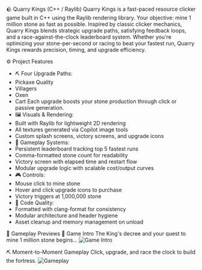🪨 Quarry Kings (C++ / Raylib)
Quarry Kings is a fast-paced resource clicker game built in C++ using the Raylib rendering library. Your objective: mine 1 million stone as fast as possible. Inspired by classic clicker mechanics, Quarry Kings blends strategic upgrade paths, satisfying feedback loops, and a race-against-the-clock leaderboard system.
Whether you're optimizing your stone-per-second or racing to beat your fastest run, Quarry Kings rewards precision, timing, and upgrade efficiency.

⚙️ Project Features
- ⛏️ Four Upgrade Paths:
- Pickaxe Quality
- Villagers
- Oxen
- Cart
Each upgrade boosts your stone production through click or passive generation.
- 🖼️ Visuals & Rendering:
- Built with Raylib for lightweight 2D rendering
- All textures generated via Copilot image tools
- Custom splash screens, victory screens, and upgrade icons
- 🧠 Gameplay Systems:
- Persistent leaderboard tracking top 5 fastest runs
- Comma-formatted stone count for readability
- Victory screen with elapsed time and restart flow
- Modular upgrade logic with scalable cost/output curves
- 🎮 Controls:
- Mouse click to mine stone
- Hover and click upgrade icons to purchase
- Victory triggers at 1,000,000 stone
- 🧹 Code Quality:
- Formatted with clang-format for consistency
- Modular architecture and header hygiene
- Asset cleanup and memory management on unload

🎥 Gameplay Previews
🏰 Game Intro
The King's decree and your quest to mine 1 million stone begins...
![Game Intro](https://github.com/naima59/Quarry_Kings/tree/main/demo/Quarry_Kings_Intro.gif?raw=true)

⛏️ Moment-to-Moment Gameplay
Click, upgrade, and race the clock to build the fortress.
![Gameplay](https://github.com/naima59/Quarry_Kings/tree/main/demo/Quarry_Kings_Gameplay.gif?raw=true)
